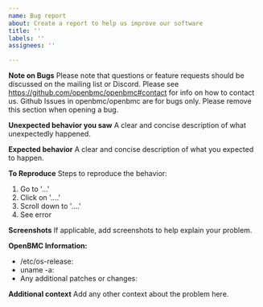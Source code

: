 ```yaml
---
name: Bug report
about: Create a report to help us improve our software
title: ''
labels: ''
assignees: ''

---
```


**Note on Bugs**
Please note that questions or feature requests should be discussed on the
mailing list or Discord. Please see https://github.com/openbmc/openbmc#contact
for info on how to contact us. Github Issues in openbmc/openbmc are for bugs
only. Please remove this section when opening a bug.

**Unexpected behavior you saw**
A clear and concise description of what unexpectedly happened.

**Expected behavior**
A clear and concise description of what you expected to happen.

**To Reproduce**
Steps to reproduce the behavior:
1. Go to '...'
2. Click on '....'
3. Scroll down to '....'
4. See error

**Screenshots**
If applicable, add screenshots to help explain your problem.

**OpenBMC Information:**
 - /etc/os-release:
 - uname -a:
 - Any additional patches or changes:

**Additional context**
Add any other context about the problem here.
